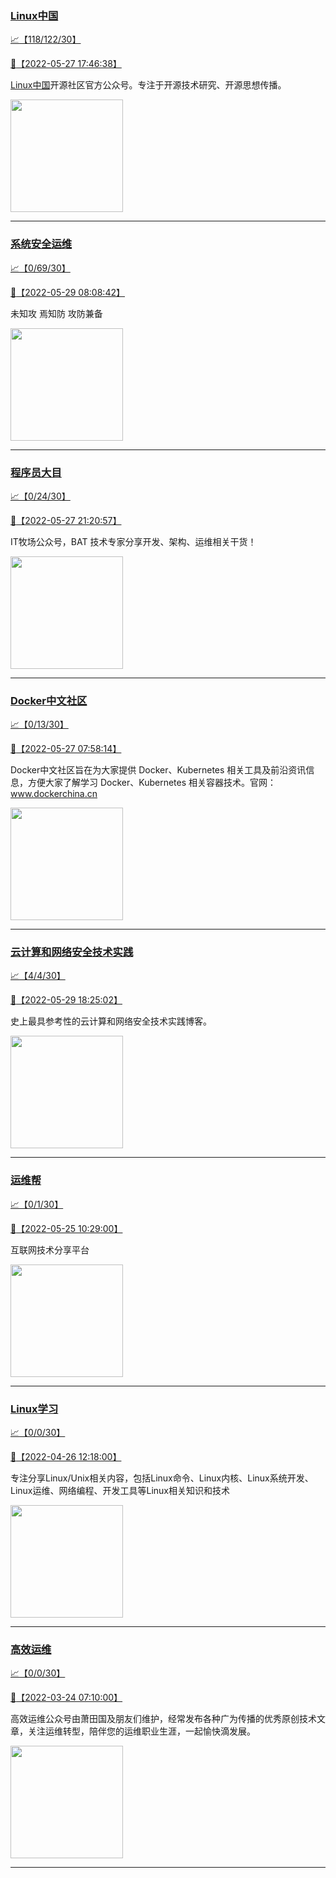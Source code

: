 
### [Linux中国](http://wechat.doonsec.com/admin/wechat_echarts/?biz=MjM5NjQ4MjYwMQ==)

[:chart_with_upwards_trend:【118/122/30】](http://wechat.doonsec.com/wechat_echarts/?biz=MjM5NjQ4MjYwMQ==)

[:camera_flash:【2022-05-27 17:46:38】](https://mp.weixin.qq.com/s?__biz=MjM5NjQ4MjYwMQ==&mid=2664654435&idx=1&sn=72a085123ef1a003626e20b4633ad026&chksm=bdcf5d258ab8d4330aa88cd5ad6d521f48f88de790c6a7090c9b11b48423744aed1a6760fcdc&scene=27&key=aedb5dc6521c3eee41b8187350eec8f546b39ee0c92fc3a2428f6a9b594313a9222c61917ae0f727f453e510b7574d58c464f56c9ab10cd641a303593a792aae13908fc967aa2a8591150fad9526385eb4d605168527125a4d97a67a82729b81f988677953efca345d9c91c53d5ac5c031f106f4f2a9a2724b36ca6b5b05b2ed&ascene=0&uin=NTY2NTA4NjQ%3D&devicetype=Windows+Server+2016+x64&version=6305002e&lang=zh_CN&exportkey=Az178YHOImFU0EeLP1oCNRU%3D&acctmode=0&pass_ticket=GUvH3uPQjNpC1voTcsjTiDh92yQAjit5rtLviKyEhf6u2gSUhqYo%2FD2K1hp1NEOI&wx_header=0&fontgear=2&scene=27#wechat_redirect)

[Linux中国](https://linux.cn/)开源社区官方公众号。专注于开源技术研究、开源思想传播。

<img align="top" width="180" src="http://open.weixin.qq.com/qr/code?username=gh_52ef55f8adfd" alt="" />

---


### [系统安全运维](http://wechat.doonsec.com/admin/wechat_echarts/?biz=Mzk0NjE0NDc5OQ==)

[:chart_with_upwards_trend:【0/69/30】](http://wechat.doonsec.com/wechat_echarts/?biz=Mzk0NjE0NDc5OQ==)

[:camera_flash:【2022-05-29 08:08:42】](https://mp.weixin.qq.com/s?__biz=Mzk0NjE0NDc5OQ==&mid=2247501436&idx=1&sn=ccfec1c1f75b8c44aed001248d7b3acd&chksm=c308150cf47f9c1a8bc2b3eaaea145004fe60acafedb2117f481bf07e272f7ab37c12fd9570d&scene=27#wechat_redirect)

未知攻 焉知防 攻防兼备

<img align="top" width="180" src="http://open.weixin.qq.com/qr/code?username=gh_2c298b630170" alt="" />

---


### [程序员大目](http://wechat.doonsec.com/admin/wechat_echarts/?biz=MzI4ODQ3NjE2OA==)

[:chart_with_upwards_trend:【0/24/30】](http://wechat.doonsec.com/wechat_echarts/?biz=MzI4ODQ3NjE2OA==)

[:camera_flash:【2022-05-27 21:20:57】](https://mp.weixin.qq.com/s?__biz=MzI4ODQ3NjE2OA==&mid=2247499452&idx=1&sn=c6edbc700a73528eec6b7766b17b4439&chksm=ec3f63dbdb48eacdb2a386b44d97e5461ddcaf464b25b1056614a7a370fa166d97006e4544cb&scene=27&key=aedb5dc6521c3eee12b1b1007bfc6e9fa9abe266e7cde328091f37d79e3601b09beb47c52f0b064caf7125ae8bcda17ac9aab142f00227322ef6202891b8c4111be72d9ba376e31c9a1b3e7bd90ed47d8a677726356ba813cf37f7ea5a3b740d9efa8aaef5b25bd5290a86da6c1c45853ad7e872b5c97a9253ab9b6495cb9e90&ascene=0&uin=NTY2NTA4NjQ%3D&devicetype=Windows+Server+2016+x64&version=6305002e&lang=zh_CN&exportkey=A9FRSv7YygkdZOWXuvIs7q8%3D&acctmode=0&pass_ticket=GUvH3uPQjNpC1voTcsjTiDh92yQAjit5rtLviKyEhf6u2gSUhqYo%2FD2K1hp1NEOI&wx_header=0&fontgear=2&scene=27#wechat_redirect)

IT牧场公众号，BAT 技术专家分享开发、架构、运维相关干货！

<img align="top" width="180" src="http://open.weixin.qq.com/qr/code?username=gh_e6849e368b5f" alt="" />

---


### [Docker中文社区](http://wechat.doonsec.com/admin/wechat_echarts/?biz=MzI1NzI5NDM4Mw==)

[:chart_with_upwards_trend:【0/13/30】](http://wechat.doonsec.com/wechat_echarts/?biz=MzI1NzI5NDM4Mw==)

[:camera_flash:【2022-05-27 07:58:14】](https://mp.weixin.qq.com/s?__biz=MzI1NzI5NDM4Mw==&mid=2247491204&idx=1&sn=18879b13a23f77435997f4f8e510ad1f&chksm=ea18f7c4dd6f7ed25bc9042dc047d6196cf105dd35c50776f050d67f7bcb524b8072eafd2f6b&scene=27&key=acb1db43c4248adc5d28b4aa81021c8ee60af4c4f4c1b5373f274a143fc017540eb58be747432b007bf69fe82b7b89fc429aebb2416cfef93aabc4c35e3193a47259eba07e715f260d0ee03b20a84c52af7429380c501bbe18a27b68b47f7601c0a0086cc4c1b56495cb789f3f2dcc0f2b2dc93547080cdd49fc05985b0aa28a&ascene=0&uin=NTY2NTA4NjQ%3D&devicetype=Windows+Server+2016+x64&version=6305002e&lang=zh_CN&exportkey=AzbGHV8IoYjigO4qormQCOw%3D&acctmode=0&pass_ticket=GUvH3uPQjNpC1voTcsjTiDh92yQAjit5rtLviKyEhf6u2gSUhqYo%2FD2K1hp1NEOI&wx_header=0&fontgear=2&scene=27#wechat_redirect)

Docker中文社区旨在为大家提供 Docker、Kubernetes 相关工具及前沿资讯信息，方便大家了解学习 Docker、Kubernetes 相关容器技术。官网：www.dockerchina.cn

<img align="top" width="180" src="http://open.weixin.qq.com/qr/code?username=gh_8620cb9f61a5" alt="" />

---


### [云计算和网络安全技术实践](http://wechat.doonsec.com/admin/wechat_echarts/?biz=MzA3MjM5MDc2Nw==)

[:chart_with_upwards_trend:【4/4/30】](http://wechat.doonsec.com/wechat_echarts/?biz=MzA3MjM5MDc2Nw==)

[:camera_flash:【2022-05-29 18:25:02】](https://mp.weixin.qq.com/s?__biz=MzA3MjM5MDc2Nw==&mid=2650746864&idx=1&sn=af5f25144cbc65b0567f6a32e6ff4c76&chksm=87148ef0b06307e6a5b53779d45fe762fdf6cc46c7c826ffc405a798d0585c3ea24fb0d4c3df&scene=27#wechat_redirect)

史上最具参考性的云计算和网络安全技术实践博客。

<img align="top" width="180" src="http://open.weixin.qq.com/qr/code?username=gh_34d6b0cb5633" alt="" />

---


### [运维帮](http://wechat.doonsec.com/admin/wechat_echarts/?biz=MzA3MzYwNjQ3NA==)

[:chart_with_upwards_trend:【0/1/30】](http://wechat.doonsec.com/wechat_echarts/?biz=MzA3MzYwNjQ3NA==)

[:camera_flash:【2022-05-25 10:29:00】](https://mp.weixin.qq.com/s?__biz=MzA3MzYwNjQ3NA==&mid=2651300999&idx=1&sn=cafc7156f33278758974ed7b1561459d&chksm=84ff70a2b388f9b4c4caf706e3a8e4eb48b956ec39839fd7d2699ef9e45716eab8ebc00419e6&scene=27#wechat_redirect)

互联网技术分享平台

<img align="top" width="180" src="http://open.weixin.qq.com/qr/code?username=gh_445a39329cd8" alt="" />

---


### [Linux学习](http://wechat.doonsec.com/admin/wechat_echarts/?biz=MzI4MDEwNzAzNg==)

[:chart_with_upwards_trend:【0/0/30】](http://wechat.doonsec.com/wechat_echarts/?biz=MzI4MDEwNzAzNg==)

[:camera_flash:【2022-04-26 12:18:00】](https://mp.weixin.qq.com/s?__biz=MzI4MDEwNzAzNg==&mid=2649456825&idx=1&sn=33d6c566ad1cd306d0616d076a326677&chksm=f3a2a1cac4d528dcbb39e8ebe425eac2b64013a7dc1def3470e3a87b5cd0c8777f54fd96d02e&scene=27&key=7587a6a30786f15509afeebccb4eb5f65cd084708cc4ee6b411403d5ad24811377c7209c327015dc1795128f5bd77d54f1b1d0e152e1bd23b0366c40b7e821ea19d1f46edf6642f5161716839158517ac06e20b5df6801aae4209f9cafca5e052e9ed2c71d65c9deb38eb3fcc5ba82980eada007cad113479674023d04365cf7&ascene=0&uin=MTM1NzU2MDQ1OQ%3D%3D&devicetype=Windows+Server+2016+x64&version=6305002e&lang=zh_CN&exportkey=A0qGwVIJVt%2BsqIMjMy1Olng%3D&acctmode=0&pass_ticket=D9t3mf7oXHjY8qg%2BQEQO0Bv9BJhhbGYOWhqaTktb7pKzLOvzchOf0VBdymQWrgnw&wx_header=0&fontgear=2&scene=27#wechat_redirect)

专注分享Linux/Unix相关内容，包括Linux命令、Linux内核、Linux系统开发、Linux运维、网络编程、开发工具等Linux相关知识和技术

<img align="top" width="180" src="http://open.weixin.qq.com/qr/code?username=gh_cb990d3ccd5f" alt="" />

---


### [高效运维](http://wechat.doonsec.com/admin/wechat_echarts/?biz=MzA4Nzg5Nzc5OA==)

[:chart_with_upwards_trend:【0/0/30】](http://wechat.doonsec.com/wechat_echarts/?biz=MzA4Nzg5Nzc5OA==)

[:camera_flash:【2022-03-24 07:10:00】](https://mp.weixin.qq.com/s?__biz=MzA4Nzg5Nzc5OA==&mid=2651710761&idx=1&sn=69a95380544a67d4cba59919996e5802&chksm=8bcb2680bcbcaf96ad7cbda1ca595221da032191abeee0c48af7cf9225bb376192de35f08dec&scene=27#wechat_redirect)

高效运维公众号由萧田国及朋友们维护，经常发布各种广为传播的优秀原创技术文章，关注运维转型，陪伴您的运维职业生涯，一起愉快滴发展。

<img align="top" width="180" src="http://open.weixin.qq.com/qr/code?username=gh_0fdeda7cb50a" alt="" />

---

